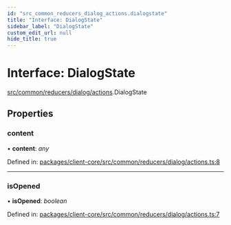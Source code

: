```yaml
---
id: "src_common_reducers_dialog_actions.dialogstate"
title: "Interface: DialogState"
sidebar_label: "DialogState"
custom_edit_url: null
hide_title: true
---
```


# Interface: DialogState

[src/common/reducers/dialog/actions](../modules/src_common_reducers_dialog_actions.md).DialogState

## Properties

### content

• **content**: *any*

Defined in: [packages/client-core/src/common/reducers/dialog/actions.ts:8](https://github.com/xr3ngine/xr3ngine/blob/716a06460/packages/client-core/src/common/reducers/dialog/actions.ts#L8)

___

### isOpened

• **isOpened**: *boolean*

Defined in: [packages/client-core/src/common/reducers/dialog/actions.ts:7](https://github.com/xr3ngine/xr3ngine/blob/716a06460/packages/client-core/src/common/reducers/dialog/actions.ts#L7)
